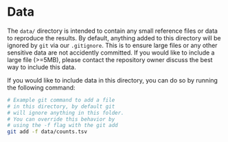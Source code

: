# Data

The `data/` directory is intended to contain any small reference files or data to reproduce the results. By default, anything added to this directory will be ignored by `git` via our `.gitignore`. This is to ensure large files or any other sensitive data are not accidently committed. If you would like to include a large file (>=5MB), please contact the repository owner discuss the best way to include this data.

If you would like to include data in this directory, you can do so by running the following command:

```bash
# Example git command to add a file
# in this directory, by default git 
# will ignore anything in this folder. 
# You can override this behavior by 
# using the -f flag with the git add
git add -f data/counts.tsv
```
